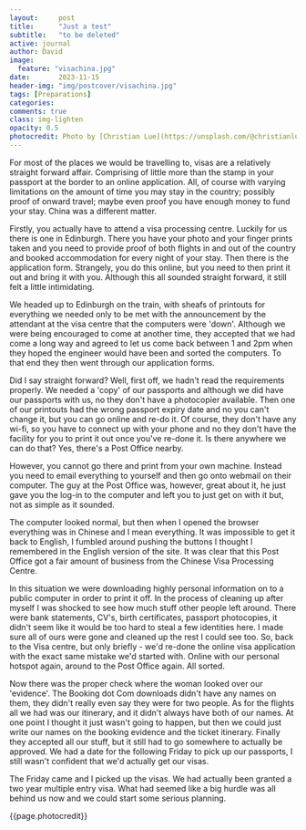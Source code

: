 ```yaml
---
layout:     post
title:      "Just a test"
subtitle:   "to be deleted"
active: journal
author: David
image:
  feature: "visachina.jpg"
date:       2023-11-15 
header-img: "img/postcover/visachina.jpg"
tags: [Preparations]
categories: 
comments: true
class: img-lighten 
opacity: 0.5
photocredit: Photo by [Christian Lue](https://unsplash.com/@christianlue?utm_content=creditCopyText&utm_medium=referral&utm_source=unsplash) on [Unsplash](https://unsplash.com/photos/red-green-and-blue-world-map-2Juj2cXWB7U?utm_content=creditCopyText&utm_medium=referral&utm_source=unsplash)
---
```


For most of the places we would be travelling to, visas are a relatively straight forward affair. Comprising of little more than the stamp in your passport at the border to an online application. All, of course with varying limitations on the amount of time you may stay in the country; possibly proof of onward travel; maybe even proof you have enough money to fund your stay. China was a different matter.

Firstly, you actually have to attend a visa processing centre. Luckily for us there is one in Edinburgh. There you have your photo and your finger prints taken and you need to provide proof of both flights in and out of the country and booked accommodation for every night of your stay. Then there is the application form. Strangely, you do this online, but you need to then print it out and bring it with you. Although this all sounded straight forward, it still felt a little intimidating.

We headed up to Edinburgh on the train, with sheafs of printouts for everything we needed only to be met with the announcement by the attendant at the visa centre that the computers were 'down'. Although we were being encouraged to come at another time, they accepted that we had come a long way and agreed to let us come back between 1 and 2pm when they hoped the engineer would have been and sorted the computers. To that end they then went through our application forms.

Did I say straight forward? Well, first off, we hadn't read the requirements properly. We needed a 'copy' of our passports and although we did have our passports with us, no they don't have a photocopier available. Then one of our printouts had the wrong passport expiry date and no you can't change it, but you can go online and re-do it. Of course, they don't have any wi-fi, so you have to connect up with your phone and no they don't have the facility for you to print it out once you've re-done it. Is there anywhere we can do that? Yes, there's a Post Office nearby.

However,  you cannot go there and print from your own machine. Instead you need to email everything to yourself and then go onto webmail on their computer. The guy at the Post Office was, however, great about it, he just gave you the log-in to the computer and left you to just get on with it but, not as simple as it sounded. 

The computer looked normal, but then when I opened the browser everything was in Chinese and I mean everything. It was impossible to get it back to English, I fumbled around pushing the buttons I thought I remembered in the English version of the site. It was clear that this Post Office got a fair amount of business from the Chinese Visa Processing Centre.

In this situation we were downloading highly personal information on to a public computer in order to print it off. In the process of cleaning up after myself I was shocked to see how much stuff other people left around. There were bank statements, CV's, birth certificates, passport photocopies, it didn't seem like it would be too hard to steal a few identities here. I made sure all of ours were gone and cleaned up the rest I could see too. So, back to the Visa centre, but only briefly - we'd re-done the online visa application with the exact same mistake we'd started with. Online with our personal hotspot again, around to the Post Office again. All sorted.

Now there was the proper check where the woman looked over our 'evidence'. The Booking dot Com downloads didn't have any names on them, they didn't really even say they were for two people. As for the flights all we had was our itinerary, and it didn't always have both of our names. At one point I thought it just wasn't going to happen, but then we could just write our names on the booking evidence and the ticket itinerary. Finally they accepted all our stuff, but it still had to go somewhere to actually be approved. We had a date for the following Friday to pick up our passports, I still wasn't confident that we'd actually get our visas.

The Friday came and I picked up the visas. We had actually been granted a two year multiple entry visa. What had seemed like a big hurdle was all behind us now and we could start some serious planning.




{{page.photocredit}}





